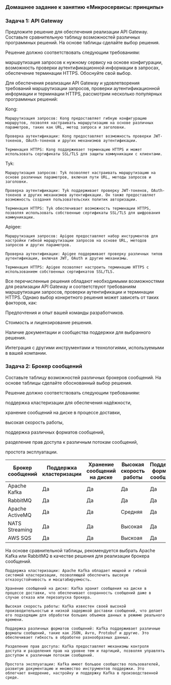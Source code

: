 ### Домашнее задание к занятию «Микросервисы: принципы»
### Задача 1: API Gateway
Предложите решение для обеспечения реализации API Gateway. Составьте сравнительную таблицу возможностей различных программных решений. На основе таблицы сделайте выбор решения.

Решение должно соответствовать следующим требованиям:

маршрутизация запросов к нужному сервису на основе конфигурации,
возможность проверки аутентификационной информации в запросах,
обеспечение терминации HTTPS.
Обоснуйте свой выбор.


Для обеспечения реализации API Gateway и удовлетворения требований маршрутизации запросов, проверки аутентификационной информации и терминации HTTPS, рассмотрим несколько популярных программных решений:

Kong:

    Маршрутизация запросов: Kong предоставляет гибкую конфигурацию маршрутов, позволяя настраивать маршрутизацию на основе различных параметров, таких как URL, метод запроса и заголовки.

    Проверка аутентификации: Kong предоставляет возможность проверки JWT-токенов, OAuth-токенов и других механизмов аутентификации.

    Терминация HTTPS: Kong поддерживает терминацию HTTPS и может использовать сертификаты SSL/TLS для защиты коммуникации с клиентами.


Tyk:

    Маршрутизация запросов: Tyk позволяет настраивать маршрутизацию на основе различных параметров, включая пути URL, методы запросов и заголовки.

    Проверка аутентификации: Tyk поддерживает проверку JWT-токенов, OAuth-токенов и других механизмов аутентификации. Он также предоставляет возможность создания пользовательских политик авторизации.

    Терминация HTTPS: Tyk обеспечивает возможность терминации HTTPS, позволяя использовать собственные сертификаты SSL/TLS для шифрования коммуникации.


Apigee:

    Маршрутизация запросов: Apigee предоставляет набор инструментов для настройки гибкой маршрутизации запросов на основе URL, методов запросов и других параметров.

    Проверка аутентификации: Apigee поддерживает проверку различных типов аутентификации, включая JWT, OAuth и другие механизмы.

    Терминация HTTPS: Apigee позволяет настроить терминацию HTTPS с использованием собственных сертификатов SSL/TLS.


Все перечисленные решения обладают необходимыми возможностями для реализации API Gateway и соответствуют требованиям маршрутизации запросов, проверки аутентификации и терминации HTTPS. Однако выбор конкретного решения может зависеть от таких факторов, как:

Предпочтения и опыт вашей команды разработчиков.

Стоимость и лицензирование решения.

Наличие документации и сообщества поддержки для выбранного решения.

Интеграция с другими инструментами и технологиями, используемыми в вашей компании.


### Задача 2: Брокер сообщений

Составьте таблицу возможностей различных брокеров сообщений. На основе таблицы сделайте обоснованный выбор решения.

Решение должно соответствовать следующим требованиям:

поддержка кластеризации для обеспечения надёжности,

хранение сообщений на диске в процессе доставки,

высокая скорость работы,

поддержка различных форматов сообщений,

разделение прав доступа к различным потокам сообщений,

простота эксплуатации.


|Брокер сообщений| Поддержка кластеризации |Хранение сообщений на диске |Высокая скорость работы |Поддержка форматов сообщений|Разделение прав доступа|Простота эксплуатации|
|---|---|---|---|---|---|---|
|Apache Kafka |Да|Да|Да|Да|Да|Средняя|
|RabbitMQ |Да|Да|Да|Да|Да|Высокая|
| Apache ActiveMQ  |Да|Да|Средняя|Да|Да|Средняя|
|NATS Streaming |Да|Да|Высокая|Да|Да|Высокая|
|AWS SQS   |Да|Да|Выскоая|Да|Да|Высокая|

На основе сравнительной таблицы, рекомендуется выбрать Apache Kafka  или RabbitMQ в качестве решения для реализации брокера сообщений. 

    Поддержка кластеризации: Apache Kafka обладает мощной и гибкой системой кластеризации, позволяющей обеспечить высокую отказоустойчивость и масштабируемость.

    Хранение сообщений на диске: Kafka хранит сообщения на диске в процессе доставки, что обеспечивает сохранность сообщений даже в случае отказа или перезапуска брокера.

    Высокая скорость работы: Kafka известен своей высокой производительностью и низкой задержкой доставки сообщений, что делает его подходящим для обработки больших объемов данных в режиме реального времени.

    Поддержка различных форматов сообщений: Kafka поддерживает различные форматы сообщений, такие как JSON, Avro, Protobuf и другие. Это обеспечивает гибкость в обработке разнообразных данных.

    Разделение прав доступа: Kafka предоставляет механизмы контроля доступа и разделения прав на уровне тем и партиций, позволяя управлять доступом к различным потокам сообщений.

    Простота эксплуатации: Kafka имеет большое сообщество пользователей, развитую документацию и множество инструментов поддержки. Это облегчает внедрение, настройку и поддержку Kafka в производственной среде.



